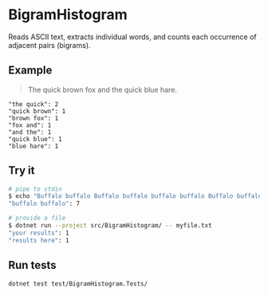 # BigramHistogram

Reads ASCII text, extracts individual words, and counts each occurrence of adjacent pairs (bigrams).

## Example

> The quick brown fox and the quick blue hare.

```
"the quick": 2
"quick brown": 1
"brown fox": 1
"fox and": 1
"and the": 1
"quick blue": 1
"blue hare": 1
```

## Try it

```sh
# pipe to stdin
$ echo "Buffalo buffalo Buffalo buffalo buffalo buffalo Buffalo buffalo." | dotnet run --project src/BigramHistogram/
"buffalo buffalo": 7

# provide a file
$ dotnet run --project src/BigramHistogram/ -- myfile.txt
"your results": 1
"results here": 1
```

## Run tests

```sh
dotnet test test/BigramHistogram.Tests/
```
